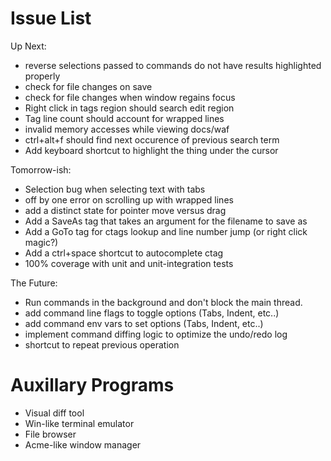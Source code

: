 # Issue List

Up Next:

* reverse selections passed to commands do not have results highlighted properly
* check for file changes on save
* check for file changes when window regains focus
* Right click in tags region should search edit region
* Tag line count should account for wrapped lines
* invalid memory accesses while viewing docs/waf
* ctrl+alt+f should find next occurence of previous search term
* Add keyboard shortcut to highlight the thing under the cursor

Tomorrow-ish:

* Selection bug when selecting text with tabs
* off by one error on scrolling up with wrapped lines
* add a distinct state for pointer move versus drag
* Add a SaveAs tag that takes an argument for the filename to save as
* Add a GoTo tag for ctags lookup and line number jump (or right click magic?)
* Add a ctrl+space shortcut to autocomplete ctag
* 100% coverage with unit and unit-integration tests

The Future:

* Run commands in the background and don't block the main thread.
* add command line flags to toggle options (Tabs, Indent, etc..)
* add command env vars to set options (Tabs, Indent, etc..)
* implement command diffing logic to optimize the undo/redo log
* shortcut to repeat previous operation

# Auxillary Programs

* Visual diff tool
* Win-like terminal emulator
* File browser
* Acme-like window manager


